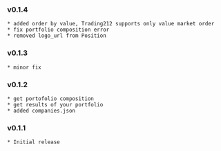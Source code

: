 ### v0.1.4
    * added order by value, Trading212 supports only value market order
    * fix portfolio composition error
    * removed logo_url from Position
### v0.1.3
    * minor fix
### v0.1.2
    * get portofolio composition
    * get results of your portfolio
    * added companies.json
### v0.1.1
    * Initial release